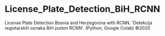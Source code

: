 # License_Plate_Detection_BiH_RCNN
License Plate Detection Bosnia and Herzegovina with RCNN. 'Detekcija registarskih oznaka BiH putem RCNN'. (Python, Google Colab) ©2020

